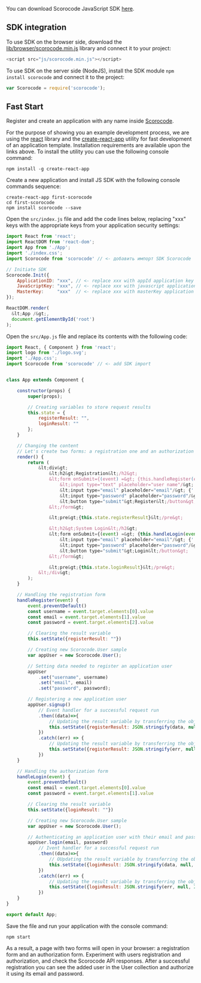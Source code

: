 You can download Scorocode JavaScript SDK [here](https://github.com/Scorocode/scorocode-SDK-JS).

## SDK integration

To use SDK on the browser side, download the [lib/browser/scorocode.min.js](https://github.com/Scorocode/scorocode-SDK-JS/blob/master/lib/browser/scorocode.min.js) library and connect it to your project: 

```js
<script src="js/scorocode.min.js"></script>
```
 
To use SDK on the server side (NodeJS), install the SDK module `npm install scorocode` and connect it to the project:

```js
var Scorocode = require('scorocode');
```
## Fast Start

Register and create an application with any name inside [Scorocode](https://scorocode.ru/).

For the purpose of showing you an example development process, we are using the [react](https://facebook.github.io/react/) library and the [create-react-app](https://github.com/facebookincubator/create-react-app) utility for fast development of an application template. Installation requirements are available upon the links above. To install the utility you can use the following console command:

```
npm install -g create-react-app
```

Create a new application and install JS SDK with the following console commands sequence:

```
create-react-app first-scorocode
cd first-scorocode
npm install scorocode --save
```

Open the `src/index.js` file and add the code lines below, replacing "xxx" keys with the appropriate keys from your application security settings:

```js
import React from 'react';
import ReactDOM from 'react-dom';
import App from './App';
import './index.css';
import Scorocode from 'scorocode' // <- добавить импорт SDK Scorocode

// Initiate SDK
Scorocode.Init({
    ApplicationID: "xxx", // <- replace xxx with appId application key
    JavaScriptKey: "xxx", // <- replace xxx with javascript application key
    MasterKey:     "xxx"  // <- replace xxx with masterKey application key
});

ReactDOM.render(
  &lt;App /&gt;,
  document.getElementById('root')
);
```

Open  the `src/App.js` file and replace its contents with the following code:

```js
import React, { Component } from 'react';
import logo from './logo.svg';
import './App.css';
import Scorocode from 'scorocode' // <- add SDK import


class App extends Component {

    constructor(props) {
        super(props);

        // Creating variables to store request results  
        this.state = {
            registerResult: "",
            loginResult: ""
        };
    }

    // Changing the content
    // Let's create two forms: a registration one and an authorization one
    render() {
        return (
            &lt;div&gt;
                &lt;h2&gt;Registration&lt;/h2&gt;
                &lt;form onSubmit={(event) =&gt; {this.handleRegister(event)}}&gt;
                    &lt;input type="text" placeholder="user name"/&gt; {' '}
                    &lt;input type="email" placeholder="email"/&gt; {' '}
                    &lt;input type="password" placeholder="password"/&gt;
                    &lt;button type="submit"&gt;Register&lt;/button&gt;
                &lt;/form&gt;

                &lt;pre&gt;{this.state.registerResult}&lt;/pre&gt;

                &lt;h2&gt;System Login&lt;/h2&gt;
                &lt;form onSubmit={(event) =&gt; {this.handleLogin(event)}}&gt;
                    &lt;input type="email" placeholder="email"/&gt; {' '}
                    &lt;input type="password" placeholder="password"/&gt;
                    &lt;button type="submit"&gt;Login&lt;/button&gt;
                &lt;/form&gt;

                &lt;pre&gt;{this.state.loginResult}&lt;/pre&gt;
            &lt;/div&gt;
        );
    }

    // Handling the registration form
    handleRegister(event) {
        event.preventDefault()
        const username = event.target.elements[0].value
        const email = event.target.elements[1].value
        const password = event.target.elements[2].value

        // Clearing the result variable 
        this.setState({registerResult: ""})

        // Creating new Scorocode.User sample
        var appUser = new Scorocode.User();

        // Setting data needed to register an application user
        appUser
            .set("username", username)
            .set("email", email)
            .set("password", password);

        // Registering a new application user
        appUser.signup()
            // Event handler for a successful request run
            .then((data)=>{
                // Updating the result variable by transferring the object in the code line
                this.setState({registerResult: JSON.stringify(data, null, 2)})
            })
            .catch((err) => {
                // Updating the result variable by transferring the object in the code line
                this.setState({registerResult: JSON.stringify(err, null, 2)})
            })
    }

    // Handling the authorization form
    handleLogin(event) {
        event.preventDefault()
        const email = event.target.elements[0].value
        const password = event.target.elements[1].value

        // Clearing the result variable
        this.setState({loginResult: ""})

        // Creating new Scorocode.User sample
        var appUser = new Scorocode.User();

        // Authenticating an application user with their email and password
        appUser.login(email, password)
            // Ivent handler for a successful request run
            .then((data)=>{
                // ОUpdating the result variable by transferring the object in the code line
                this.setState({loginResult: JSON.stringify(data, null, 2)})
            })
            .catch((err) => {
                // Updating the result variable by transferring the object in the code line
                this.setState({loginResult: JSON.stringify(err, null, 2)})
            })
    }
}

export default App;
```

Save the file and run your application with the console command:

```
npm start
```

As a result, a page with two forms will open in your browser: a registration form and an authorization form.
Experiment with users registration and authorization, and check the Scorocode API responses.
After a successful registration you can see the added user in the User collection and authorize it using its email and password. 
